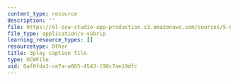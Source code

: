 ```yaml
---
content_type: resource
description: ''
file: https://ol-ocw-studio-app-production.s3.amazonaws.com/courses/5-61-physical-chemistry-fall-2017/0af0fda3ce7aa0654543198c7ae19dfc_YmP1BADSAnc.srt
file_type: application/x-subrip
learning_resource_types: []
resourcetype: Other
title: 3play caption file
type: OCWFile
uid: 0af0fda3-ce7a-a065-4543-198c7ae19dfc
---
```

